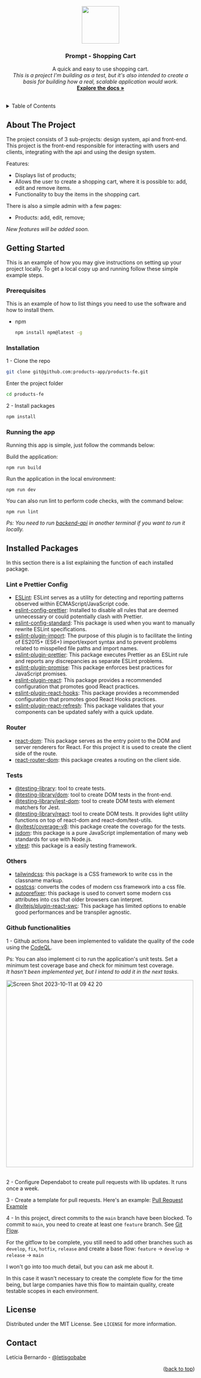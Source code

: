 <div align="center">
  <a href="https://github.com/products-app/products-fe">
    <img src="https://github.com/products-app/products-fe/assets/13439423/9f90454c-c622-4a20-8c3a-c739cd9a7f1b" width="100" /> 
  </a>

  <h3 align="center">Prompt - Shopping Cart</h3>

  <p align="center">
    A quick and easy to use shopping cart.
    <br />
    <i>This is a project I'm building as a test, but it's also intended to create a basis for building how a real, scalable application would work.</i>
    <br />
    <a href="https://github.com/products-app/products-fe"><strong>Explore the docs »</strong></a>
    <br />
    <br />
  </p>
</div>



<!-- TABLE OF CONTENTS -->
<details>
  <summary>Table of Contents</summary>
  <ol>
    <li><a href="#about-the-project">About The Project</a></li>
    <li>
      <a href="#getting-started">Getting Started</a>
      <ul>
        <li><a href="#prerequisites">Prerequisites</a></li>
        <li><a href="#installation">Installation</a></li>
        <li><a href="#running-the-app">Running the app</a></li>
      </ul>
    </li>
    <li><a href="#license">License</a></li>
    <li><a href="#contact">Contact</a></li>
  </ol>
</details>


## About The Project

The project consists of 3 sub-projects: design system, api and front-end.<br />
This project is the front-end responsible for interacting with users and clients, integrating with the api and using the design system.<br />

Features:

- Displays list of products;
- Allows the user to create a shopping cart, where it is possible to: add, edit and remove items.
- Functionality to buy the items in the shopping cart.

There is also a simple admin with a few pages:
- Products: add, edit, remove;


_New features will be added soon._


## Getting Started

This is an example of how you may give instructions on setting up your project locally.
To get a local copy up and running follow these simple example steps.

### Prerequisites

This is an example of how to list things you need to use the software and how to install them.
* npm
  ```sh
  npm install npm@latest -g
  ```

### Installation

1 - Clone the repo
```sh
git clone git@github.com:products-app/products-fe.git
```
Enter the project folder
```sh
cd products-fe
```

2 - Install packages
```sh
npm install
```

### Running the app

Running this app is simple, just follow the commands below:

Build the application:

```
npm run build
```

Run the application in the local environment:

```
npm run dev
```

You can also run lint to perform code checks, with the command below:
```
npm run lint
```

_Ps: You need to run [backend-api](https://github.com/products-app/products-api) in another terminal if you want to run it locally._

## Installed Packages

In this section there is a list explaining the function of each installed package.

### Lint e Prettier Config

- [ESLint](https://www.npmjs.com/package/eslint): ESLint serves as a utility for detecting and reporting patterns observed within ECMAScript/JavaScript code.
- [eslint-config-prettier](https://www.npmjs.com/package/eslint-config-prettier): Installed to 
disable all rules that are deemed unnecessary or could potentially clash with Prettier.
- [eslint-config-standard](https://www.npmjs.com/package/eslint-config-standard): This package is used when you want to manually rewrite ESLint specifications.
- [eslint-plugin-import](https://www.npmjs.com/package/eslint-plugin-import): The purpose of this plugin is to facilitate the linting of ES2015+ (ES6+) import/export syntax and to prevent problems related to misspelled file paths and import names.
- [eslint-plugin-prettier](https://www.npmjs.com/package/eslint-plugin-prettier): This package executes Prettier as an ESLint rule and reports any discrepancies as separate ESLint problems.
- [eslint-plugin-promise](https://www.npmjs.com/package/eslint-plugin-promise): This package enforces best practices for JavaScript promises.
- [eslint-plugin-react](https://www.npmjs.com/package/eslint-plugin-react): This package provides a recommended configuration that promotes good React practices.
- [eslint-plugin-react-hooks](https://www.npmjs.com/package/eslint-plugin-react-hooks): This package provides a recommended configuration that promotes good React Hooks practices.
- [eslint-plugin-react-refresh](https://www.npmjs.com/package/eslint-plugin-react-refresh): This package validates that your components can be updated safely with a quick update.


### Router 

- [react-dom](https://www.npmjs.com/package/react-dom): This package serves as the entry point to the DOM and server renderers for React. For this project it is used to create the client side of the route.
- [react-router-dom](https://reactrouter.com/en/main): this package creates a routing on the client side.

### Tests

- [@testing-library](https://testing-library.com/): tool to create tests.
- [@testing-library/dom](https://www.npmjs.com/package/@testing-library/dom): tool to create DOM tests in the front-end.
- [@testing-library/jest-dom](https://www.npmjs.com/package/@testing-library/jest-dom): tool to create DOM tests with element matchers for Jest.
- [@testing-library/react](https://www.npmjs.com/package/@testing-library/react): tool to create DOM tests. It provides light utility functions on top of react-dom and react-dom/test-utils.
- [@vitest/coverage-v8](https://www.npmjs.com/package/@vitest/coverage-v8): this package create the coverago for the tests.
- [jsdom](https://www.npmjs.com/package/jsdom): this package is a pure JavaScript implementation of many web standards for use with Node.js.
- [vitest](https://vitest.dev/): this package is a easily testing framework.

### Others

- [tailwindcss](https://tailwindcss.com/): this package is a CSS framework to write css in the classname markup.
- [postcss](https://postcss.org/): converts the codes of modern css framework into a css file.
- [autoprefixer](https://github.com/postcss/autoprefixer): this package is used to convert some modern css attributes into css that older browsers can interpret.
- [@vitejs/plugin-react-swc](https://www.npmjs.com/package/@vitejs/plugin-react-swc): This package has limited options to enable good performances and be transpiler agnostic.

### Github functionalities

1 - Github actions have been implemented to validate the quality of the code using the [CodeQL](https://codeql.github.com/).

Ps: You can also implement ci to run the application's unit tests. Set a minimum test coverage base and check for minimum test coverage.<br />
*It hasn't been implemented yet, but I intend to add it in the next tasks.*

<img width="500" alt="Screen Shot 2023-10-11 at 09 42 20" src="https://github.com/products-app/products-fe/assets/13439423/18598f7b-7358-4a14-8a88-0a47b664a4a2">
<br /><br />

2 - Configure Dependabot to create pull requests with lib updates. It runs once a week.

3 - Create a template for pull requests. Here's an example: [Pull Request Example](https://github.com/products-app/products-fe/pull/8)

4 - In this project, direct commits to the `main` branch have been blocked. To commit to `main`, you need to create at least one `feature` branch. See [Git Flow](https://danielkummer.github.io/git-flow-cheatsheet/).

For the gitflow to be complete, you still need to add other branches such as `develop`, `fix`, `hotfix`, `release` and create a base flow:
`feature` -> `develop` -> `release` -> `main`

I won't go into too much detail, but you can ask me about it.

In this case it wasn't necessary to create the complete flow for the time being, but large companies have this flow to maintain quality, create testable scopes in each environment.

<!-- LICENSE -->
## License

Distributed under the MIT License. See `LICENSE` for more information.


<!-- CONTACT -->
## Contact

Letícia Bernardo - [@letisgobabe](https://twitter.com/letisgobabe)


<p align="right">(<a href="#top">back to top</a>)</p>
